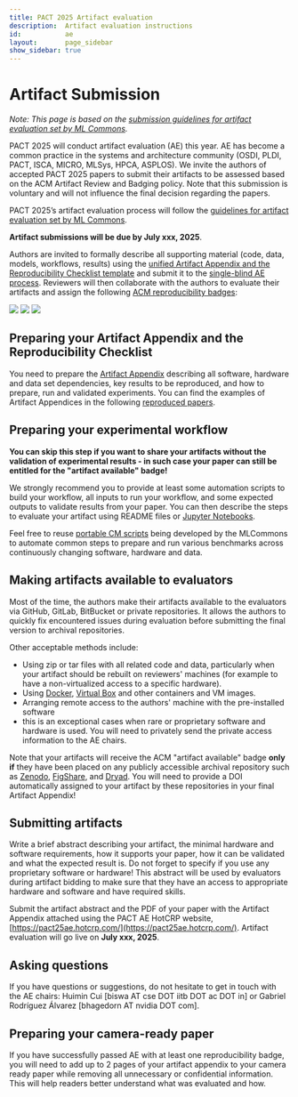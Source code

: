 ```yaml
---
title: PACT 2025 Artifact evaluation
description:  Artifact evaluation instructions
id:           ae
layout:       page_sidebar
show_sidebar: true
---
```


# Artifact Submission

_Note: This page is based on the [submission guidelines for artifact evaluation set by ML Commons](https://github.com/mlcommons/ck/blob/master/docs/artifact-evaluation/submission.md)._

PACT 2025 will conduct artifact evaluation (AE) this year. AE has become a common practice in the systems and architecture community (OSDI, PLDI, PACT, ISCA, MICRO, MLSys, HPCA, ASPLOS). We invite the authors of accepted PACT 2025 papers to submit their artifacts to be assessed based on the ACM Artifact Review and Badging policy. Note that this submission is voluntary and will not influence the final decision regarding the papers. 

PACT 2025’s artifact evaluation process will follow the [guidelines for artifact evaluation set by ML Commons](https://github.com/mlcommons/ck/blob/master/docs/artifact-evaluation/submission.md).

<!--More details of artifact submission will be posted shortly. -->


**Artifact submissions will be due by July xxx, 2025**.

Authors are invited to formally describe all supporting material (code, data, models, workflows, results) using the [unified Artifact Appendix and the Reproducibility Checklist template](https://github.com/mlcommons/ck/blob/master/docs/artifact-evaluation/checklist.md) and submit it to the [single-blind AE process](https://github.com/mlcommons/ck/blob/master/docs/artifact-evaluation/reviewing.md). Reviewers will then collaborate with the authors to evaluate their artifacts and assign the following [ACM reproducibility badges](https://www.acm.org/publications/policies/artifact-review-and-badging-current):

![](https://www.acm.org/binaries/content/gallery/acm/publications/replication-badges/artifacts_available_dl.jpg)
![](https://www.acm.org/binaries/content/gallery/acm/publications/replication-badges/artifacts_evaluated_functional_dl.jpg)
![](https://www.acm.org/binaries/content/gallery/acm/publications/replication-badges/results_reproduced_dl.jpg)

## Preparing your Artifact Appendix and the Reproducibility Checklist

You need to prepare the [Artifact Appendix](https://github.com/mlcommons/ck/blob/master/docs/artifact-evaluation/template/ae.tex) describing all software, hardware and data set dependencies, key results to be reproduced, and how to prepare, run and validated experiments.  You can find the examples of Artifact Appendices in the following [reproduced papers](https://cknow.io/reproduced-papers).

##  Preparing your experimental workflow

**You can skip this step if you want to share your artifacts without the validation of experimental results - in such case your paper can still be entitled for the "artifact available" badge!**

We strongly recommend you to provide at least some automation scripts to build your workflow, all inputs to run your workflow, and some expected outputs to validate results from your paper. You can then describe the steps to evaluate your artifact using README files or [Jupyter Notebooks](https://jupyter.org/).

Feel free to reuse [portable CM scripts](https://github.com/mlcommons/ck/tree/master/cm-mlops/script) being developed by the MLCommons to automate common steps to prepare and run various benchmarks across continuously changing software, hardware and data.

## Making artifacts available to evaluators

Most of the time, the authors make their artifacts available to the evaluators via GitHub, GitLab, BitBucket or private repositories. It allows the authors to quickly fix encountered issues during evaluation before submitting the final version to archival repositories.

Other acceptable methods include:

*   Using zip or tar files with all related code and data, particularly when your artifact should be rebuilt on reviewers' machines (for example to have a non-virtualized access to a specific hardware).
*   Using [Docker](https://www.docker.com/), [Virtual Box](https://www.virtualbox.org/) and other containers and VM images.
*   Arranging remote access to the authors' machine with the pre-installed software
*   this is an exceptional cases when rare or proprietary software and hardware is used. You will need to privately send the private access information to the AE chairs.

Note that your artifacts will receive the ACM "artifact available" badge **only if** they have been placed on any publicly accessible archival repository such as [Zenodo](https://zenodo.org/), [FigShare](https://figshare.com/), and [Dryad](http://datadryad.org/). You will need to provide a DOI automatically assigned to your artifact by these repositories in your final Artifact Appendix!

##  Submitting artifacts

Write a brief abstract describing your artifact, the minimal hardware and software requirements, how it supports your paper, how it can be validated and what the expected result is. Do not forget to specify if you use any proprietary software or hardware! This abstract will be used by evaluators during artifact bidding to make sure that they have an access to appropriate hardware and software and have required skills.

Submit the artifact abstract and the PDF of your paper with the Artifact Appendix attached using the PACT AE HotCRP website, [https://pact25ae.hotcrp.com/](https://pact25ae.hotcrp.com/). Artifact evaluation will go live on **July xxx, 2025**.

## Asking questions

If you have questions or suggestions, do not hesitate to get in touch with the AE chairs: Huimin Cui [biswa AT cse DOT iitb DOT ac DOT in] or Gabriel Rodríguez Álvarez [bhagedorn AT nvidia DOT com].

##  Preparing your camera-ready paper

If you have successfully passed AE with at least one reproducibility badge, you will need to add up to 2 pages of your artifact appendix to your camera ready paper while removing all unnecessary or confidential information. This will help readers better understand what was evaluated and how.
